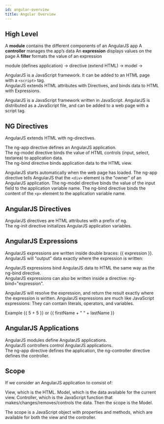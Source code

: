 ```yaml
---
id: angular-overview
title: Angular Overview
---
```


## High Level

A **module** contains the different components of an AngularJS app
A **controller** manages the app’s data
An **expression** displays values on the page
A **filter** formats the value of an expression

module (defines application) -> directive (extend HTML) -> model ->

AngularJS is a JavaScript framework. It can be added to an HTML page with a `<script>` tag.  
AngularJS extends HTML attributes with Directives, and binds data to HTML with Expressions.  

AngularJS is a JavaScript framework written in JavaScript.
AngularJS is distributed as a JavaScript file, and can be added to a web page with a script tag.  

## NG Directives

AngularJS extends HTML with ng-directives.

The ng-app directive defines an AngularJS application.  
The ng-model directive binds the value of HTML controls (input, select, textarea) to application data.  
The ng-bind directive binds application data to the HTML view.  

AngularJS starts automatically when the web page has loaded.
The ng-app directive tells AngularJS that the `<div>` element is the "owner" of an AngularJS application.
The ng-model directive binds the value of the input field to the application variable name.
The ng-bind directive binds the content of the `<p>` element to the application variable name.  

## AngularJS Directives

AngularJS directives are HTML attributes with a prefix of ng.  
The ng-init directive initializes AngularJS application variables.  

## AngularJS Expressions

AngularJS expressions are written inside double braces: {{ expression }}.
AngularJS will "output" data exactly where the expression is written:

AngularJS expressions bind AngularJS data to HTML the same way as the ng-bind directive.  
AngularJS expressions can also be written inside a directive: ng-bind="expression".

AngularJS will resolve the expression, and return the result exactly where the expression is written.
AngularJS expressions are much like JavaScript expressions: They can contain literals, operators, and variables.

Example {{ 5 + 5 }} or {{ firstName + " " + lastName }}

## AngularJS Applications

AngularJS modules define AngularJS applications.  
AngularJS controllers control AngularJS applications.  
The ng-app directive defines the application, the ng-controller directive defines the controller.  

## Scope

If we consider an AngularJS application to consist of:

View, which is the HTML.
Model, which is the data available for the current view.
Controller, which is the JavaScript function that makes/changes/removes/controls the data.
Then the scope is the Model.

The scope is a JavaScript object with properties and methods, which are available for both the view and the controller.

